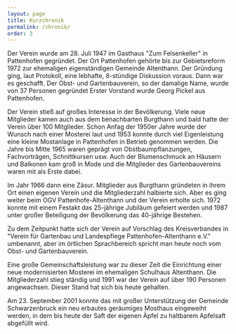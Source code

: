 ```yaml
---
layout: page
title: Kurzchronik
permalink: /chronik/
order: 3
---
```


Der Verein wurde am 28. Juli 1947 im Gasthaus "Zum Felsenkeller" in Pattenhofen gegründet. Der Ort Pattenhofen gehörte bis zur Gebietsreform 1972 zur ehemaligen eigenständigen Gemeinde Altenthann. Der Gründung ging, laut Protokoll, eine lebhafte, 8-stündige Diskussion voraus. Dann war es geschafft. Der Obst- und Gartenbauverein, so der damalige Name, wurde von 37 Personen gegründet Erster Vorstand wurde Georg Pickel aus Pattenhofen.

Der Verein stieß auf großes Interesse in der Bevölkerung. Viele neue Mitglieder kamen auch aus dem benachbarten Burgthann und bald hatte der Verein über 100 Mitglieder. Schon Anfag der 1950er Jahre wurde der Wunsch nach einer Mosterei laut und 1953 konnte durch viel Eigenleistung eine kleine Mostanlage in Pattenhofen in Betrieb genommen werden.
Die Jahre bis Mitte 1965 waren geprägt von Obstbaumpflanzungen, Fachvorträgen, Schnittkursen usw. Auch der Blumenschmuck an Häusern und Balkonen kam groß in Mode und die Mitglieder des Gartenbauvereins waren mit als Erste dabei.

Im Jahr 1966 dann eine Zäsur. Mitglieder aus Burgthann gründeten in ihrem Ort einen eigenen Verein und die Mitgliederzahl halbierte sich. Aber es ging weiter beim OGV Pattenhofe-Altenthann und der Verein erholte sich. 1972 konnte mit einem Festakt das 25-jährige Jubiläum gefeiert werden und 1987 unter großer Beteiligung der Bevölkerung das 40-jährige Bestehen.

Zu dem Zeitpunkt hatte sich der Verein auf Vorschlag des Kreisverbandes in "Verein für Gartenbau und Landespflege Pattenhofen-Altenthann e.V." umbenannt, aber im örtlichen Sprachbereich spricht man heute noch vom Obst- und Gartenbauverein.

Eine große Gemeinschaftsleistung war zu dieser Zeit die Einrichtung einer neue modernisierten Mosterei im ehemaligen Schulhaus Altenthann. Die Mitgliederzahl stieg ständig und 1991 war der Verein auf über 190 Personen angewachsen. Dieser Stand hat sich bis heute gehalten.

Am 23. September 2001 konnte das mit großer Unterstützung der Gemeinde Schwarzenbruck ein neu erbautes geräumiges Mosthaus eingeweiht werden, in dem bis heute der Saft der eigenen Äpfel zu haltbarem Apfelsaft abgefüllt wird.
